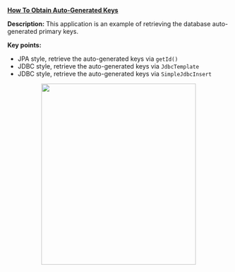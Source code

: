 **[How To Obtain Auto-Generated Keys](https://github.com/AnghelLeonard/Hibernate-SpringBoot/tree/master/HibernateSpringBootReturnGeneratedKeys)**
 
**Description:** This application is an example of retrieving the database auto-generated primary keys.

**Key points:**
- JPA style, retrieve the auto-generated keys via `getId()`
- JDBC style, retrieve the auto-generated keys via `JdbcTemplate`
- JDBC style, retrieve the auto-generated keys via `SimpleJdbcInsert`
         
<a href="https://leanpub.com/java-persistence-performance-illustrated-guide"><p align="center"><img src="https://github.com/AnghelLeonard/Hibernate-SpringBoot/blob/master/Java%20Persistence%20Performance%20Illustrated%20Guide.jpg" height="410" width="350"/></p></a>
